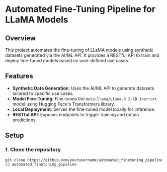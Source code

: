 # Automated Fine-Tuning Pipeline for LLaMA Models

## Overview
This project automates the fine-tuning of LLaMA models using synthetic datasets generated via the AI/ML API. It provides a RESTful API to train and deploy fine-tuned models based on user-defined use cases.

## Features
- **Synthetic Data Generation**: Uses the AI/ML API to generate datasets tailored to specific use cases.
- **Model Fine-Tuning**: Fine-tunes the `meta-llama/Llama-3.2-1B-Instruct` model using Hugging Face's Transformers library.
- **Local Deployment**: Serves the fine-tuned model locally for inference.
- **RESTful API**: Exposes endpoints to trigger training and obtain predictions.

## Setup

### 1. **Clone the repository**
```bash
git clone https://github.com/yourusername/automated_finetuning_pipeline.git
cd automated_finetuning_pipeline
